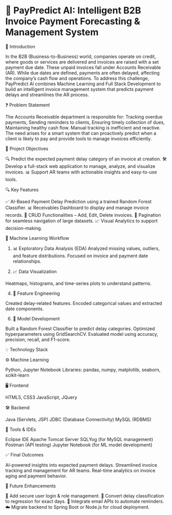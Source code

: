 # 💼 PayPredict AI: Intelligent B2B Invoice Payment Forecasting & Management System
🧾 Introduction

In the B2B (Business-to-Business) world, companies operate on credit, where goods or services are delivered and invoices are raised with a set payment due date. These unpaid invoices fall under Accounts Receivable (AR). While due dates are defined, payments are often delayed, affecting the company’s cash flow and operations.
To address this challenge, PayPredict AI combines Machine Learning and Full Stack Development to build an intelligent invoice management system that predicts payment delays and streamlines the AR process.

❓ Problem Statement

The Accounts Receivable department is responsible for:
Tracking overdue payments,
Sending reminders to clients,
Ensuring timely collection of dues,
Maintaining healthy cash flow.
Manual tracking is inefficient and reactive. The need arises for a smart system that can proactively predict when a client is likely to pay and provide tools to manage invoices efficiently.

🎯 Project Objectives

🔍 Predict the expected payment delay category of an invoice at creation.
🛠️ Develop a full-stack web application to manage, analyze, and visualize invoices.
📊 Support AR teams with actionable insights and easy-to-use tools.

🔍 Key Features

✅ AI-Based Payment Delay Prediction using a trained Random Forest Classifier.
📊 Receivables Dashboard to display and manage invoice records.
📝 CRUD Functionalities – Add, Edit, Delete invoices.
🔄 Pagination for seamless navigation of large datasets.
📈 Visual Analytics to support decision-making.

🔬 Machine Learning Workflow

1. 📊 Exploratory Data Analysis (EDA)
Analyzed missing values, outliers, and feature distributions.
Focused on invoice and payment date relationships.

2. 📈 Data Visualization
   
Heatmaps, histograms, and time-series plots to understand patterns.

4. 🧬 Feature Engineering
   
Created delay-related features.
Encoded categorical values and extracted date components.

6. 🤖 Model Development
   
Built a Random Forest Classifier to predict delay categories.
Optimized hyperparameters using GridSearchCV.
Evaluated model using accuracy, precision, recall, and F1-score.

💡 Technology Stack

⚙️ Machine Learning

Python, Jupyter Notebook
Libraries: pandas, numpy, matplotlib, seaborn, scikit-learn

🖥️ Frontend

HTML5, CSS3
JavaScript, JQuery

🛠️ Backend

Java (Servlets, JSP)
JDBC (Database Connectivity)
MySQL (RDBMS)

🧰 Tools & IDEs

Eclipse IDE
Apache Tomcat Server
SQLYog (for MySQL management)
Postman (API testing)
Jupyter Notebook (for ML model development)

✅ Final Outcomes

AI-powered insights into expected payment delays.
Streamlined invoice tracking and management for AR teams.
Real-time analytics on invoice aging and payment behavior.

🔮 Future Enhancements

🔐 Add secure user login & role management.
🧮 Convert delay classification to regression for exact days.
📧 Integrate email APIs to automate reminders.
☁️ Migrate backend to Spring Boot or Node.js for cloud deployment.
